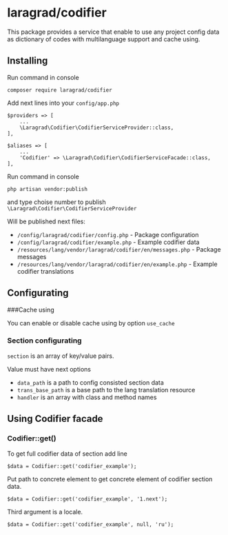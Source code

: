 # laragrad/codifier

This package provides a service that enable to use any project config data as dictionary of codes with multilanguage support and cache using.

## Installing

Run command in console

	composer require laragrad/codifier

Add next lines into your `config/app.php`

	$providers => [
		...
		\Laragrad\Codifier\CodifierServiceProvider::class,
	],
	
	$aliases => [
		...
		'Codifier' => \Laragrad\Codifier\CodifierServiceFacade::class,
	],

Run command in console

	php artisan vendor:publish
	
and type choise number to publish `\Laragrad\Codifier\CodifierServiceProvider`

Will be published next files:

* `/config/laragrad/codifier/config.php` - Package configuration
* `/config/laragrad/codifier/example.php` - Example codifier data
* `/resources/lang/vendor/laragrad/codifier/en/messages.php` - Package messages
* `/resources/lang/vendor/laragrad/codifier/en/example.php` - Example codifier translations

## Configurating

###Cache using

You can enable or disable cache using by option `use_cache`

### Section configurating

`section` is an array of key/value pairs.

Value must have next options

* `data_path` is a path to config consisted section data
* `trans_base_path` is a base path to the lang translation resource
* `handler` is an array with class and method names

## Using Codifier facade

### Codifier::get()

To get full codifier data of section add line

	$data = Codifier::get('codifier_example');
	
Put path to concrete element to get concrete element of codifier section data.

	$data = Codifier::get('codifier_example', '1.next');

Third argument is a locale.

	$data = Codifier::get('codifier_example', null, 'ru');





